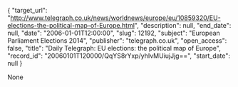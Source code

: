 {
  "target_url": "http://www.telegraph.co.uk/news/worldnews/europe/eu/10859320/EU-elections-the-political-map-of-Europe.html", 
  "description": null, 
  "end_date": null, 
  "date": "2006-01-01T12:00:00", 
  "slug": 12192, 
  "subject": "European Parliament Elections 2014", 
  "publisher": "telegraph.co.uk", 
  "open_access": false, 
  "title": "Daily Telegraph: EU elections: the political map of Europe", 
  "record_id": "20060101T120000/QqYS8rYxp/yhIvMUiujJjg==", 
  "start_date": null
}

None